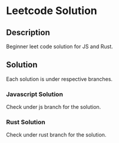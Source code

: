 # Leetcode Solution

## Description

Beginner leet code solution for JS and Rust.

## Solution

Each solution is under respective branches.

### Javascript Solution

Check under js branch for the solution.

### Rust Solution

Check under rust branch for the solution.
